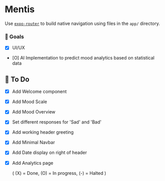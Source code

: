 # Mentis

Use [`expo-router`](https://expo.github.io/router) to build native navigation using files in the `app/` directory.

### 🚀 Goals

- [X] UI/UX
- [O] AI Implementation to predict mood analytics based on statistical data


## 📝 To Do

- [X] Add Welcome component
- [X] Add Mood Scale
- [X] Add Mood Overview
- [X] Set different responses for 'Sad' and 'Bad'
- [X] Add working header greeting
- [X] Add Minimal Navbar
- [X] Add Date display on right of header
- [X] Add Analytics page

    ( (X) = Done, (O) = In progress, (-) = Halted )
